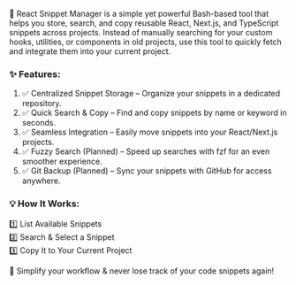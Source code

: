🚀 React Snippet Manager is a simple yet powerful Bash-based tool that helps you store, search, and copy reusable React, Next.js, and TypeScript snippets across projects. Instead of manually searching for your custom hooks, utilities, or components in old projects, use this tool to quickly fetch and integrate them into your current project.

### ✨ Features:

1. ✅ Centralized Snippet Storage – Organize your snippets in a dedicated repository.
1. ✅ Quick Search & Copy – Find and copy snippets by name or keyword in seconds.
1. ✅ Seamless Integration – Easily move snippets into your React/Next.js projects.
1. ✅ Fuzzy Search (Planned) – Speed up searches with fzf for an even smoother experience.
1. ✅ Git Backup (Planned) – Sync your snippets with GitHub for access anywhere.

### 💡 How It Works:

1️⃣ List Available Snippets <br/>
2️⃣ Search & Select a Snippet <br/>
3️⃣ Copy It to Your Current Project <br/>

🚀 Simplify your workflow & never lose track of your code snippets again!

